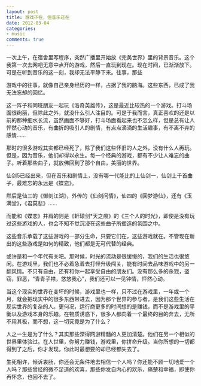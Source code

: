 ```yaml
---
layout: post
title: 游戏不在，但音乐还在
date: 2012-03-04
categories:
- music
comments: true
---
```

一次上午，在宿舍里写程序，突然广播里开始放《完美世界》里的背景音乐。这个我第一次去网吧无意中点开的游戏，然后一直玩到现在。现在时间，已渐渐放下。可是在听到音乐的这一刻，我却无法平静下来。往事，那些

游戏中的往事，就像自己亲身经历的一样，占据了我的脑海。这些东西，已成了我无法忘却的回忆。



这一阵子和同班朋友一起玩《洛奇英雄传》，这是最近比较热的一个游戏。打斗场面很绚丽，但除此之外，就没什么引人注目的。可是于我而言，真正喜欢的还是以前的那种细水长流，虽然画面不够好，打斗场面看起来也不怎么样，但是总有让人怦然心动的音乐，有曲折的吸引人的剧情，有点点滴滴的生活趣事，有不离不弃的感情……



那时的很多游戏其实都已经死了，除了我们这些怀旧的人之外，没有什么人再玩。但是，因为音乐，他们却得以永生。每一个经典的游戏，都有不少让人难忘的曲子。听着那些曲子，就放佛回到了那个自由，美丽的世界。



仙剑5已经出来，但在音乐和剧情上，没有哪一代能比的上仙剑一，仙剑上千首曲子，最难忘的永远是《蝶恋》。

然后是仙三的《御剑江湖》，外传的《仙剑问情》，仙四的《回梦游仙》，还有《玉满堂》，《君莫悲》……

而能和《蝶恋》并肩的则是《轩辕剑*天之痕》的《三个人的时光》，即使是没有玩过这些游戏的人，也会不知不觉沉浸在这些曲子所塑造的氛围之中。



这些音乐承载了这些游戏的一部分生命，只要它们在，这些游戏就在。不管现在新出的这些游戏是如何的精致，他们都是无可代替的经典。



或许是和一个年代有关吧。那时候，时光的流动是很缓慢的，我们的生活也很悠闲。在游戏里，我们也不必着急着去打怪升级闯关，能有时间去品味游戏中的另一翻风情。不只有自由，还有和你一起享受自由的朋友们。没有那么多的杀戮，盗窃，罪恶，“青青子襟，悠悠我心”，我们还可以一见钟情，怦然心动。



当这个现实的世界在变坏的时候，游戏里也一样，只不过在游戏里，一年或一个月，就会把现实中的很多东西带进去，因为那个世界的参与者，是我们这些生活在现实世界的复杂的人。更何况，运行商更多的时间想的是赚钱，而不是游戏里的平衡以及游戏本身的乐趣。在物质诱惑下，很多人都向着一个最终的目的奔去，无所不用其极，而不想，这一切究竟是为了什么？



人之一生是为了什么？其实那些深得网游精髓的人更加清楚。他们在另一个相似的世界里体验过。在人世里，你努力赚钱，游戏里，你拼命升级。当你所想的一切都得到了之后，你才发现，你此时最想要的却已经都失去了。

生死相许，倾诉衷肠，你还会无条件地去相信一个人吗？你还能不顾一切地爱一个人吗？那些曾经的微不足道的欢喜，那些你发自内心的欢乐，痛楚和幸福，即使你再怀念，也回不去了。
